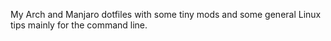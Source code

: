 My Arch and Manjaro dotfiles with some tiny mods and some general Linux tips mainly for the command line.
